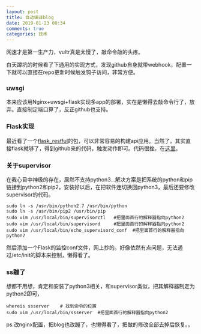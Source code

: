 ```yaml
---
layout: post
title: 自动编译blog
date: 2019-01-23 00:34
comments: true
categories: 技术
---
```


网速才是第一生产力，vultr真是太慢了，敲命令敲的头疼。

白天蹲坑的时候看了下通用的实现方式，发现github自身就带webhook，配置一下就可以直接在repo更新时候触发钩子访问，非常方便。

### uwsgi
本来应该用Nginx+uwsgi+flask实现多app的部署，实在是懒得去敲命令行了，放弃。直接制定端口算了，反正github也支持。

### Flask实现
最近看了一个[flask_restful](https://github.com/flask-restful/flask-restful)的包，可以非常容易的构建api应用。当然了，其实直接flask就够了，得到github来的代码，触发动作即可。代码很挫，在[这里](https://github.com/ash-liu/api)。

### 关于supervisor
在我心目中神级的存在，居然不支持python3...解决方案是把系统的python和pip链接到python2和pip2，安装好以后，在把软件连切换回python3，最后还要修改supervisor的代码。
	
	sudo ln -s /usr/bin/python2.7 /usr/bin/python
	sudo ln -s /usr/bin/pip2 /usr/bin/pip
	sudo vim /usr/local/bin/supervisorctl	#把里面首行的解释器指向python2
	sudo vim /usr/local/bin/supervisord		#把里面首行的解释器指向python2
	sudo vim /usr/local/bin/echo_supervisord_conf  #把里面首行的解释器指向python2

然后添加一个Flask的监控conf文件，网上抄的。好像依然有点问题，无法通过/etc/init的脚本来控制，懒得看了。

### ss蹦了
想都不用想，肯定和安装了python3相关，和supervisor类似，把其解释器制定为python2即可，
	
	whereis ssserver	# 找到命令的位置
	sudo vim /usr/local/bin/ssserver  #把里面首行的解释器指向python2

ps.改nginx配置，把blog也改蹦了，也懒得看了，把做的修改全部去掉后恢复。。